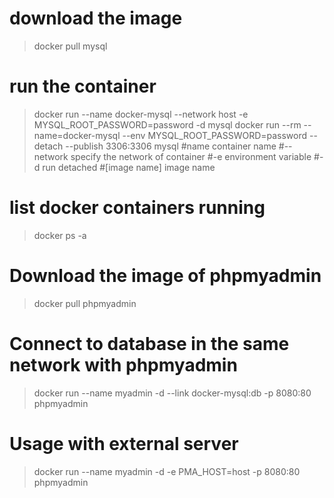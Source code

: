 # download the image

> docker pull mysql

# run the container

> docker run --name docker-mysql --network host -e MYSQL_ROOT_PASSWORD=password -d mysql
> docker run --rm --name=docker-mysql --env MYSQL_ROOT_PASSWORD=password --detach --publish 3306:3306 mysql
> #name container name
> #--network specify the network of container
> #-e environment variable
> #-d run detached #[image name] image name

# list docker containers running

> docker ps -a

# Download the image of phpmyadmin

> docker pull phpmyadmin

# Connect to database in the same network with phpmyadmin

> docker run --name myadmin -d --link docker-mysql:db -p 8080:80 phpmyadmin

# Usage with external server

> docker run --name myadmin -d -e PMA_HOST=host -p 8080:80 phpmyadmin
